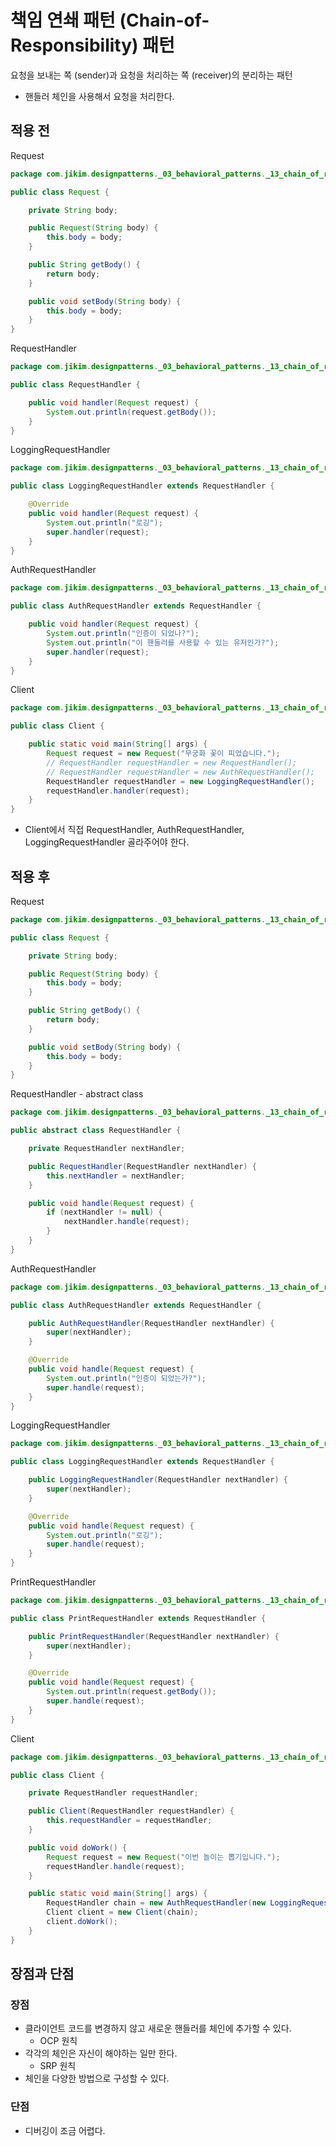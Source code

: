 # 책임 연쇄 패턴 (Chain-of-Responsibility) 패턴
요청을 보내는 쪽 (sender)과 요청을 처리하는 쪽 (receiver)의 분리하는 패턴
- 핸들러 체인을 사용해서 요청을 처리한다.

## 적용 전
Request
```java
package com.jikim.designpatterns._03_behavioral_patterns._13_chain_of_responsibilities.before;

public class Request {

	private String body;

	public Request(String body) {
		this.body = body;
	}

	public String getBody() {
		return body;
	}

	public void setBody(String body) {
		this.body = body;
	}
}
```
RequestHandler
```java
package com.jikim.designpatterns._03_behavioral_patterns._13_chain_of_responsibilities.before;

public class RequestHandler {

	public void handler(Request request) {
		System.out.println(request.getBody());
	}
}
```
LoggingRequestHandler
```java
package com.jikim.designpatterns._03_behavioral_patterns._13_chain_of_responsibilities.before;

public class LoggingRequestHandler extends RequestHandler {

	@Override
	public void handler(Request request) {
		System.out.println("로깅");
		super.handler(request);
	}
}
```
AuthRequestHandler
```java
package com.jikim.designpatterns._03_behavioral_patterns._13_chain_of_responsibilities.before;

public class AuthRequestHandler extends RequestHandler {

	public void handler(Request request) {
		System.out.println("인증이 되었나?");
		System.out.println("이 핸들러를 사용할 수 있는 유저인가?");
		super.handler(request);
	}
}
```
Client
```java
package com.jikim.designpatterns._03_behavioral_patterns._13_chain_of_responsibilities.before;

public class Client {

	public static void main(String[] args) {
		Request request = new Request("무궁화 꽃이 피었습니다.");
		// RequestHandler requestHandler = new RequestHandler();
		// RequestHandler requestHandler = new AuthRequestHandler();
		RequestHandler requestHandler = new LoggingRequestHandler();
		requestHandler.handler(request);
	}
}
```
- Client에서 직접 RequestHandler, AuthRequestHandler, LoggingRequestHandler 골라주어야 한다.

## 적용 후
Request
```java
package com.jikim.designpatterns._03_behavioral_patterns._13_chain_of_responsibilities.after;

public class Request {

	private String body;

	public Request(String body) {
		this.body = body;
	}

	public String getBody() {
		return body;
	}

	public void setBody(String body) {
		this.body = body;
	}
}
```
RequestHandler - abstract class
```java
package com.jikim.designpatterns._03_behavioral_patterns._13_chain_of_responsibilities.after;

public abstract class RequestHandler {

	private RequestHandler nextHandler;

	public RequestHandler(RequestHandler nextHandler) {
		this.nextHandler = nextHandler;
	}

	public void handle(Request request) {
		if (nextHandler != null) {
			nextHandler.handle(request);
		}
	}
}
```
AuthRequestHandler
```java
package com.jikim.designpatterns._03_behavioral_patterns._13_chain_of_responsibilities.after;

public class AuthRequestHandler extends RequestHandler {

	public AuthRequestHandler(RequestHandler nextHandler) {
		super(nextHandler);
	}

	@Override
	public void handle(Request request) {
		System.out.println("인증이 되었는가?");
		super.handle(request);
	}
}
```
LoggingRequestHandler
```java
package com.jikim.designpatterns._03_behavioral_patterns._13_chain_of_responsibilities.after;

public class LoggingRequestHandler extends RequestHandler {

	public LoggingRequestHandler(RequestHandler nextHandler) {
		super(nextHandler);
	}

	@Override
	public void handle(Request request) {
		System.out.println("로깅");
		super.handle(request);
	}
}
```
PrintRequestHandler
```java
package com.jikim.designpatterns._03_behavioral_patterns._13_chain_of_responsibilities.after;

public class PrintRequestHandler extends RequestHandler {

	public PrintRequestHandler(RequestHandler nextHandler) {
		super(nextHandler);
	}

	@Override
	public void handle(Request request) {
		System.out.println(request.getBody());
		super.handle(request);
	}
}
```
Client
```java
package com.jikim.designpatterns._03_behavioral_patterns._13_chain_of_responsibilities.after;

public class Client {

	private RequestHandler requestHandler;

	public Client(RequestHandler requestHandler) {
		this.requestHandler = requestHandler;
	}

	public void doWork() {
		Request request = new Request("이번 놀이는 뽑기입니다.");
		requestHandler.handle(request);
	}

	public static void main(String[] args) {
		RequestHandler chain = new AuthRequestHandler(new LoggingRequestHandler(new PrintRequestHandler(null)));
		Client client = new Client(chain);
		client.doWork();
	}
}
```

## 장점과 단점
### 장점
- 클라이언트 코드를 변경하지 않고 새로운 핸들러를 체인에 추가할 수 있다.
  - OCP 원칙
- 각각의 체인은 자신이 해야하는 일만 한다.
  - SRP 원칙
- 체인을 다양한 방법으로 구성할 수 있다.

### 단점
- 디버깅이 조금 어렵다.
